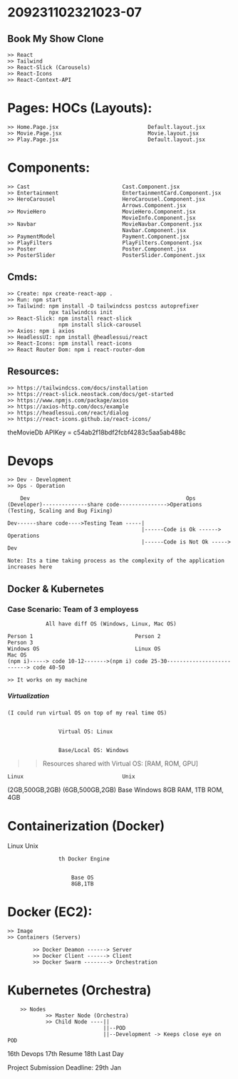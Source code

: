# 209231102321023-07

## Book My Show Clone
    >> React
    >> Tailwind
    >> React-Slick (Carousels)
    >> React-Icons
    >> React-Context-API


#        Pages:                                 HOCs (Layouts):
    >> Home.Page.jsx                            Default.layout.jsx
    >> Movie.Page.jsx                           Movie.layout.jsx
    >> Play.Page.jsx                            Default.layout.jsx

# Components:
    >> Cast                             Cast.Component.jsx
    >> Entertainment                    EntertainmentCard.Component.jsx
    >> HeroCarousel                     HeroCarousel.Component.jsx
                                        Arrows.Component.jsx
    >> MovieHero                        MovieHero.Component.jsx
                                        MovieInfo.Component.jsx
    >> Navbar                           MovieNavbar.Component.jsx
                                        Navbar.Component.jsx
    >> PaymentModel                     Payment.Component.jsx             
    >> PlayFilters                      PlayFilters.Component.jsx
    >> Poster                           Poster.Component.jsx
    >> PosterSlider                     PosterSlider.Component.jsx
                                                                                   
## Cmds:
    >> Create: npx create-react-app .
    >> Run: npm start
    >> Tailwind: npm install -D tailwindcss postcss autoprefixer
                 npx tailwindcss init
    >> React-Slick: npm install react-slick   
                    npm install slick-carousel     
    >> Axios: npm i axios 
    >> HeadlessUI: npm install @headlessui/react
    >> React-Icons: npm install react-icons
    >> React Router Dom: npm i react-router-dom
                       





## Resources:
    >> https://tailwindcss.com/docs/installation
    >> https://react-slick.neostack.com/docs/get-started
    >> https://www.npmjs.com/package/axios
    >> https://axios-http.com/docs/example
    >> https://headlessui.com/react/dialog
    >> https://react-icons.github.io/react-icons/

theMovieDb APIKey = c54ab2f18bdf2fcbf4283c5aa5ab488c


# Devops
    >> Dev - Development
    >> Ops - Operation

        Dev                                                 Ops
    (Developer)--------------share code--------------->Operations (Testing, Scaling and Bug Fixing) 

    Dev------share code---->Testing Team -----|
                                              |------Code is Ok ------> Operations
                                              |------Code is Not Ok -----> Dev

    Note: Its a time taking process as the complexity of the application increases here   

## Docker & Kubernetes  


### Case Scenario: Team of 3 employess
                All have diff OS (Windows, Linux, Mac OS)

    Person 1                                Person 2                                Person 3
    Windows OS                              Linux OS                                 Mac OS
    (npm i)-----> code 10-12------->(npm i) code 25-30--------------------------> code 40-50

    >> It works on my machine


##### Virtualization
    (I could run virtual OS on top of my real time OS)    


                    Virtual OS: Linux


                    Base/Local OS: Windows
>> Resources shared with Virtual OS: [RAM, ROM, GPU]  




    Linux                               Unix
(2GB,500GB,2GB)                    (6GB,500GB,2GB)
                Base Windows
            8GB RAM, 1TB ROM, 4GB


# Containerization (Docker)

Linux                                                   Unix


                    th Docker Engine


                        Base OS
                        8GB,1TB



# Docker (EC2):
    >> Image
    >> Containers (Servers)

            >> Docker Deamon ------> Server
            >> Docker Client ------> Client
            >> Docker Swarm --------> Orchestration


# Kubernetes (Orchestra)  
        >> Nodes
                >> Master Node (Orchestra)
                >> Child Node ----||
                                  ||--POD
                                  ||--Development -> Keeps close eye on POD



16th Devops
17th Resume 
18th Last Day

Project Submission Deadline: 29th Jan

